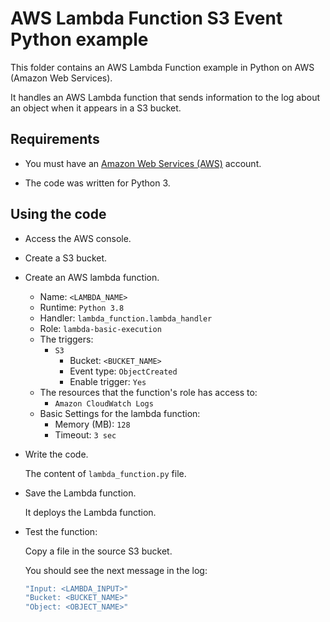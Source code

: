 # AWS Lambda Function S3 Event Python example

This folder contains an AWS Lambda Function example in Python on AWS (Amazon Web Services).

It handles an AWS Lambda function that sends information to the log about an object when it appears in a S3 bucket.

## Requirements

* You must have an [Amazon Web Services (AWS)](http://aws.amazon.com/) account.

* The code was written for Python 3.

## Using the code

* Access the AWS console.

* Create a S3 bucket.

* Create an AWS lambda function.
  * Name: `<LAMBDA_NAME>`
  * Runtime: `Python 3.8`
  * Handler: `lambda_function.lambda_handler`
  * Role: `lambda-basic-execution`
  * The triggers:
    * `S3`
      * Bucket: `<BUCKET_NAME>`
      * Event type: `ObjectCreated`
      * Enable trigger: `Yes`
  * The resources that the function's role has access to:
    * `Amazon CloudWatch Logs`
  * Basic Settings for the lambda function:
    * Memory (MB): `128`
    * Timeout: `3 sec`

* Write the code.

  The content of `lambda_function.py` file.

* Save the Lambda function.

  It deploys the Lambda function.

* Test the function:

  Copy a file in the source S3 bucket.

  You should see the next message in the log:

  ```bash
  "Input: <LAMBDA_INPUT>"
  "Bucket: <BUCKET_NAME>"
  "Object: <OBJECT_NAME>"
  ```